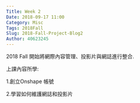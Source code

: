 ```yaml
---
Title: Week 2
Date: 2018-09-17 11:00
Category: Misc
Tags: 2018Fall
Slug: 2018-Fall-Project-Blog2
Author: 40623245
---
```


2018 Fall 開始將網際內容管理、投影片與網誌進行整合.

<!-- PELICAN_END_SUMMARY -->

上課內容所學:

1.創立Onshape 帳號

2.學習如何維護網誌和投影片
